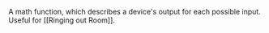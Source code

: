 A math function, which describes a device's output for each possible input. Useful for [[Ringing out Room]].
